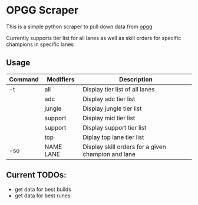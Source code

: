 # OPGG Scraper

This is a simple python scraper to pull down data from [opgg](https://op.gg)

Currently supports tier list for all lanes as well as skill orders for specific champions in specific lanes

## Usage
|Command|Modifiers|Description|
|-|-|-|
|-t|all|Display tier list of all lanes|
||adc|Display adc tier list|
||jungle|Display jungle tier list|
||support|Display mid tier list|
||support|Display support tier  list|
||top|Diplay top lane tier list|
|-so|NAME LANE|Display skill orders for a given champion and lane|

## Current TODOs:
* get data for best builds
* get data for best runes
